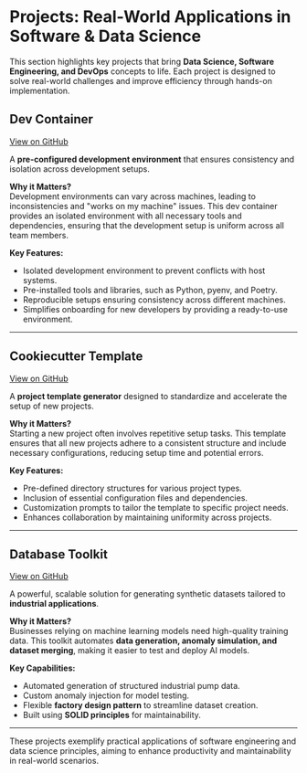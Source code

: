# Projects: Real-World Applications in Software & Data Science  

This section highlights key projects that bring **Data Science, Software Engineering, and DevOps** concepts to life. Each project is designed to solve real-world challenges and improve efficiency through hands-on implementation.  

## **Dev Container**  
[View on GitHub](https://github.com/aldojasb/my_devcontainer)  

A **pre-configured development environment** that ensures consistency and isolation across development setups.  

**Why it Matters?**  
Development environments can vary across machines, leading to inconsistencies and "works on my machine" issues. This dev container provides an isolated environment with all necessary tools and dependencies, ensuring that the development setup is uniform across all team members.  

**Key Features:**  
- Isolated development environment to prevent conflicts with host systems.  
- Pre-installed tools and libraries, such as Python, pyenv, and Poetry.  
- Reproducible setups ensuring consistency across different machines.  
- Simplifies onboarding for new developers by providing a ready-to-use environment.  
---

## **Cookiecutter Template**  
[View on GitHub](https://github.com/aldojasb/general_projects/tree/main/cookiecutter_template)  

A **project template generator** designed to standardize and accelerate the setup of new projects.  

**Why it Matters?**  
Starting a new project often involves repetitive setup tasks. This template ensures that all new projects adhere to a consistent structure and include necessary configurations, reducing setup time and potential errors.  

**Key Features:**  
- Pre-defined directory structures for various project types.  
- Inclusion of essential configuration files and dependencies.  
- Customization prompts to tailor the template to specific project needs.  
- Enhances collaboration by maintaining uniformity across projects.  
---

## Database Toolkit 
[View on GitHub](https://github.com/aldojasb/general_projects/tree/main/database_toolkit)  

A powerful, scalable solution for generating synthetic datasets tailored to **industrial applications**.  

**Why it Matters?**  
Businesses relying on machine learning models need high-quality training data. This toolkit automates **data generation, anomaly simulation, and dataset merging**, making it easier to test and deploy AI models.  

**Key Capabilities:**  
- Automated generation of structured industrial pump data.  
- Custom anomaly injection for model testing.  
- Flexible **factory design pattern** to streamline dataset creation.  
- Built using **SOLID principles** for maintainability.  
---

These projects exemplify practical applications of software engineering and data science principles, aiming to enhance productivity and maintainability in real-world scenarios.
